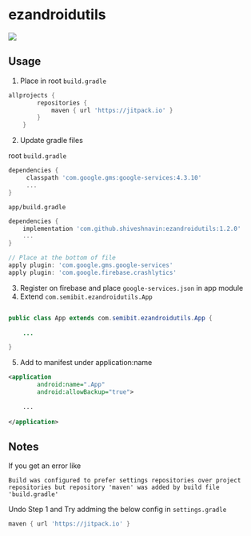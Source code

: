 # ezandroidutils
[![](https://jitpack.io/v/shiveshnavin/ezandroidutils.svg)](https://jitpack.io/#shiveshnavin/ezandroidutils)

## Usage
1. Place in root `build.gradle`
```gradle
allprojects {
		repositories {
			maven { url 'https://jitpack.io' }
		}
	}
```
2. Update gradle files

root `build.gradle`
```gradle
dependencies {
	 classpath 'com.google.gms:google-services:4.3.10'
	 ...
}
 ```
 
 
`app/build.gradle`
```gradle
dependencies {
	implementation 'com.github.shiveshnavin:ezandroidutils:1.2.0'
	...
}

// Place at the bottom of file
apply plugin: 'com.google.gms.google-services'
apply plugin: 'com.google.firebase.crashlytics'

```
3. Register on firebase and place `google-services.json` in app module
4. Extend `com.semibit.ezandroidutils.App` 
```java

public class App extends com.semibit.ezandroidutils.App {
	
	...

}
```
5. Add to manifest under application:name
```xml
<application
        android:name=".App"
        android:allowBackup="true">
	
	...
	
</application>
```

## Notes
If you get an error like 
```
Build was configured to prefer settings repositories over project repositories but repository 'maven' was added by build file 'build.gradle'
``` 

Undo Step 1 and Try addming the below config in `settings.gradle`
```gradle
maven { url 'https://jitpack.io' }
```
